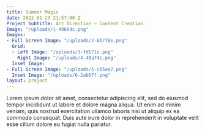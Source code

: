```yaml
---
title: Summer Magic
date: 2022-01-23 21:57:00 Z
Project Subtitle: Art Direction — Content Creation
Image: "/uploads/1-4969dc.png"
Images:
- Full Screen Image: "/uploads/2-6b778e.png"
  Grid:
  - Left Image: "/uploads/3-fd571c.png"
    Right Image: "/uploads/4-40a74c.png"
  Inset Image: 
- Full Screen Image: "/uploads/5-c65ea7.png"
  Inset Image: "/uploads/6-2ab57f.png"
layout: project
---
```


Lorem ipsum dolor sit amet, consectetur adipiscing elit, sed do eiusmod tempor incididunt ut labore et dolore magna aliqua. Ut enim ad minim veniam, quis nostrud exercitation ullamco laboris nisi ut aliquip ex ea commodo consequat. Duis aute irure dolor in reprehenderit in voluptate velit esse cillum dolore eu fugiat nulla pariatur.